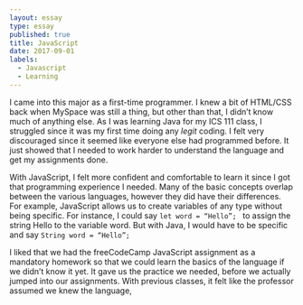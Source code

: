 ```yaml
---
layout: essay
type: essay
published: true
title: JavaScript
date: 2017-09-01
labels:
  - Javascript
  - Learning
---
```


I came into this major as a first-time programmer. I knew a bit of HTML/CSS back when MySpace was still a thing, but other than that, I didn’t know much of anything else. As I was learning Java for my ICS 111 class, I struggled since it was my first time doing any *legit* coding. I felt very discouraged since it seemed like everyone else had programmed before. It just showed that I needed to work harder to understand the language and get my assignments done. 

With JavaScript, I felt more confident and comfortable to learn it since I got that programming experience I needed. Many of the basic concepts overlap between the various languages, however they did have their differences. For example, JavaScript allows us to create variables of any type without being specific. For instance, I could say ```let word = “Hello”; ``` to assign the string Hello to the variable word. But with Java, I would have to be specific and say ```String word = “Hello”; ```

I liked that we had the freeCodeCamp JavaScript assignment as a mandatory homework so that we could learn the basics of the language if we didn’t know it yet. It gave us the practice we needed, before we actually jumped into our assignments. With previous classes, it felt like the professor assumed we knew the language, 
